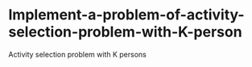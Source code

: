 # Implement-a-problem-of-activity-selection-problem-with-K-person
Activity selection problem with K persons
